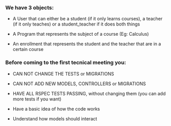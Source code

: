 
### We have 3 objects:
* A User that can either be a student (if it only learns courses), a teacher (if it only teaches)
or a student_teacher if it does both things

* A Program that represents the subject of a course (Eg: Calculus)

* An enrollment that represents the student and the teacher that are in a certain course 

### Before coming to the first tecnical meeting you:

* CAN NOT CHANGE THE TESTS or MIGRATIONS

* CAN NOT ADD NEW MODELS, CONTROLLERS or MIGRATIONS

* HAVE ALL RSPEC TESTS PASSING, without changing them (you can add more tests if you want)

* Have a basic idea of how the code works

* Understand how models should interact
